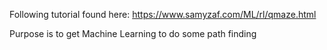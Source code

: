 Following tutorial found here:
https://www.samyzaf.com/ML/rl/qmaze.html

Purpose is to get Machine Learning to do some path finding